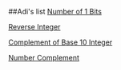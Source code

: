 ##Adi's list 
[Number of 1 Bits](https://leetcode.com/problems/number-of-1-bits)

[Reverse Integer](https://leetcode.com/problems/reverse-integer)

[Complement of Base 10 Integer](https://leetcode.com/problems/complement-of-base-10-integer)

[Number Complement](https://leetcode.com/problems/number-complement)


